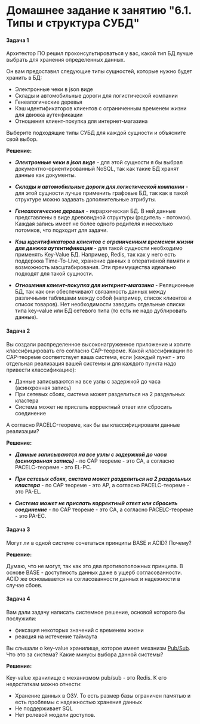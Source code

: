 # Домашнее задание к занятию "6.1. Типы и структура СУБД"

#### Задача 1

Архитектор ПО решил проконсультироваться у вас, какой тип БД 
лучше выбрать для хранения определенных данных.

Он вам предоставил следующие типы сущностей, которые нужно будет хранить в БД:

- Электронные чеки в json виде
- Склады и автомобильные дороги для логистической компании
- Генеалогические деревья
- Кэш идентификаторов клиентов с ограниченным временем жизни для движка аутенфикации
- Отношения клиент-покупка для интернет-магазина

Выберите подходящие типы СУБД для каждой сущности и объясните свой выбор.

   **Решение:**

- ***Электронные чеки в json виде*** - для этой сущности я бы выбрал документно-ориентированный NoSQL,
     так как такие БД хранят данные как документы.

- ***Склады и автомобильные дороги для логистической компании*** - для этой сущности лучше применить графовые БД,
     так как в такой структуре можно задавать дополнительные атрибуты.

- ***Генеалогические деревья*** - иерархическая БД. В ней данные представлены в виде древовидной структуры
     (родитель - потомок). Каждая запись имеет не более одного родителя и несколько потомков, что подходит для задачи.

- ***Кэш идентификаторов клиентов с ограниченным временем жизни для движка аутентификации*** - для такой сущности
     необходимо применять Key-Value БД. Например, Redis, так как у него есть поддержка Time-To-Live, хранение данных в
     оперативной памяти и возможность масштабирования. Эти преимущества идеально подходят для такой сущности.

- ***Отношения клиент-покупка для интернет-магазина*** - Реляционные БД, так как они обеспечивают связанность данных
     между различными таблицами между собой (например, список клиентов и список товаров). Нет необходимости заводить
     отдельные списки типа key-value или БД сетевого типа (то есть не надо дублировать данные).

#### Задача 2

Вы создали распределенное высоконагруженное приложение и хотите классифицировать его согласно CAP-теореме.
Какой классификации по CAP-теореме соответствует ваша система, если (каждый пункт - это отдельная реализация вашей
системы и для каждого пункта надо привести классификацию):

- Данные записываются на все узлы с задержкой до часа (асинхронная запись)
- При сетевых сбоях, система может разделиться на 2 раздельных кластера
- Система может не прислать корректный ответ или сбросить соединение

А согласно PACELC-теореме, как бы вы классифицировали данные реализации?
   
   **Решение:** 

- ***Данные записываются на все узлы с задержкой до часа (асинхронная запись)*** -
     по CAP теореме - это CA, а согласно PACELC-теореме - это EL-PC.

- ***При сетевых сбоях, система может разделиться на 2 раздельных кластера*** - 
     по CAP теореме - это AP, а согласно PACELC-теореме - это PA-EL.

- ***Система может не прислать корректный ответ или сбросить соединение*** - 
     по CAP теореме - это CA, а согласно PACELC-теореме - это PA-EC.

#### Задача 3

Могут ли в одной системе сочетаться принципы BASE и ACID? Почему?
   
**Решение:**

Думаю, что не могут, так как это два противоположных принципа. В основе BASE - доступность данных даже в ущерб
согласованности. ACID же основывается на согласованности данных и надежности в случае сбоев.
 
#### Задача 4

Вам дали задачу написать системное решение, основой которого бы послужили:

- фиксация некоторых значений с временем жизни
- реакция на истечение таймаута

Вы слышали о key-value хранилище, которое имеет механизм [Pub/Sub](https://habr.com/ru/post/278237/). 
Что это за система? Какие минусы выбора данной системы?

   **Решение:**

Key-value хранилище с механизмом pub/sub - это Redis.
К его недостаткам можно отнести:

- Хранение данных в ОЗУ. То есть размер базы ограничен памятью и есть проблемы с надежностью хранения данных
- Не поддерживает SQL
- Нет ролевой модели доступов.